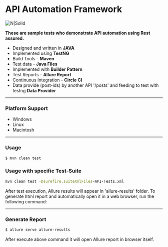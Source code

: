 # API Automation Framework

![N|Solid](https://rest-assured.io/img/logo-transparent.png)

**These are sample tests who demonstrate API automation using Rest assured.**


- Designed and written in **JAVA**
- Implemented using **TestNG**
- Build Tools - **Maven**
- Test data - **Java Files**
- Implemented with **Builder Pattern**
- Test Reports - **Allure Report**
- Continuous Integration - **Circle CI**
- Data provide (post-ids) by another API '/posts' and feeding to test with testng **Data Provider**

---
### Platform Support
- Windows
- Linux
- Macintosh

---
### Usage
```sh
$ mvn clean test
```
### Usage with specific Test-Suite
```sh
mvn clean test -Dsurefire.suiteXmlFiles=API-Tests.xml
```

After test execution, Allure results will appear in 'allure-results' folder. To generate html report and automatically open it in a web browser, run the following command:

---
### Generate Report

```sh
$ allure serve allure-results
```

After execute above command it will open Allure report in browser itself.
